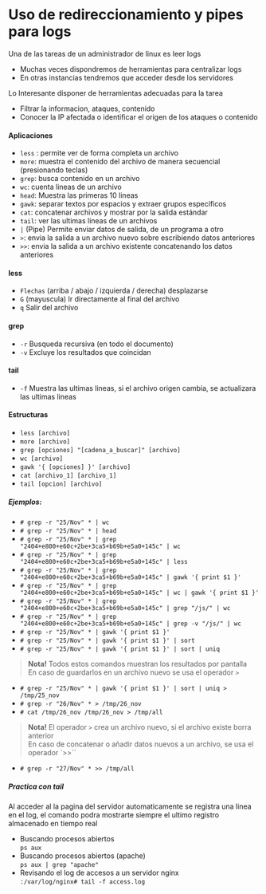 # Uso de redireccionamiento y pipes para logs
Una de las tareas de un administrador de linux es leer logs
- Muchas veces dispondremos de herramientas para centralizar logs
- En otras instancias tendremos que acceder desde los servidores

Lo Interesante disponer de herramientas adecuadas para la tarea
- Filtrar la informacion, ataques, contenido
- Conocer la  IP afectada o identificar el origen de los ataques o contenido

#### Aplicaciones
- `less` : permite ver de forma completa un archivo
- `more`: muestra el contenido del archivo de manera secuencial (presionando teclas)
- `grep`: busca contenido en un archivo
- `wc`: cuenta lineas de un archivo
- `head`: Muestra las primeras 10 lineas
- `gawk`: separar textos por espacios y extraer grupos específicos
- `cat`: concatenar archivos y mostrar por la salida estándar
- `tail`: ver las ultimas lineas de un archivos
- `|` (Pipe) Permite enviar datos de salida, de un programa a otro
- `>`: envia la salida a un archivo nuevo sobre escribiendo datos anteriores
- `>>`: envia la salida a un archivo existente concatenando los datos anteriores

#### less
- `Flechas` (arriba / abajo / izquierda / derecha) desplazarse
- `G` (mayuscula) Ir directamente al final del archivo
- `q` Salir del archivo

#### grep
- `-r` Busqueda recursiva (en todo el documento)
- `-v` Excluye los resultados que coincidan

#### tail
- `-f` Muestra las ultimas lineas, si el archivo origen cambia, se actualizara las ultimas lineas

#### Estructuras
- `less [archivo]`
- `more [archivo]`
- `grep [opciones] "[cadena_a_buscar]" [archivo]`
- `wc [archivo]`
- `gawk '{ [opciones] }' [archivo]`
- `cat [archivo_1] [archivo_1]`
- `tail [opcion] [archivo]`

##### Ejemplos:
- `# grep -r "25/Nov" * | wc`
- `# grep -r "25/Nov" * | head`
- `# grep -r "25/Nov" * | grep "2404+e800+e60c+2be+3ca5+b69b+e5a0+145c" | wc`
- `# grep -r "25/Nov" * | grep "2404+e800+e60c+2be+3ca5+b69b+e5a0+145c" | less`
- `# grep -r "25/Nov" * | grep "2404+e800+e60c+2be+3ca5+b69b+e5a0+145c" | gawk '{ print $1 }'`
- `# grep -r "25/Nov" * | grep "2404+e800+e60c+2be+3ca5+b69b+e5a0+145c" | wc | gawk '{ print $1 }'`
- `# grep -r "25/Nov" * | grep "2404+e800+e60c+2be+3ca5+b69b+e5a0+145c" | grep "/js/" | wc`
- `# grep -r "25/Nov" * | grep "2404+e800+e60c+2be+3ca5+b69b+e5a0+145c" | grep -v "/js/" | wc`
- `# grep -r "25/Nov" * | gawk '{ print $1 }'`
- `# grep -r "25/Nov" * | gawk '{ print $1 }' | sort`
- `# grep -r "25/Nov" * | gawk '{ print $1 }' | sort | uniq`

> **Nota!** Todos estos comandos muestran los resultados por pantalla  
En caso de guardarlos en un archivo nuevo se usa el operador `>`

- `# grep -r "25/Nov" * | gawk '{ print $1 }' | sort | uniq > /tmp/25_nov`
- `# grep -r "26/Nov" * > /tmp/26_nov`
- `# cat /tmp/26_nov /tmp/26_nov > /tmp/all`

> **Nota!** El operador `>` crea un archivo nuevo, si el archivo existe borra anterior  
En caso de concatenar o añadir datos nuevos a un archivo, se usa el operador `>>``

- `# grep -r "27/Nov" * >> /tmp/all`

##### Practica con tail
Al acceder al la pagina del servidor automaticamente se registra una linea en el log,
el comando podra mostrarte siempre el ultimo registro almacenado en tiempo real
- Buscando procesos abiertos  
`ps aux`
- Buscando procesos abiertos (apache)  
`ps aux | grep "apache"`  
- Revisando el log de accesos a un servidor nginx  
`:/var/log/nginx# tail -f access.log`
